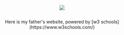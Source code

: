 <p align="center"><img src="https://user-images.githubusercontent.com/34480775/84751150-82b78880-afbc-11ea-977f-44abddab1ac8.PNG" /></p>
<p align="center"><img src="" /></p>

<p align="center">Here is my father's website, powered by [w3 schools](https://www.w3schools.com/)</p>
